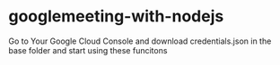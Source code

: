 # googlemeeting-with-nodejs

Go to Your Google Cloud Console and download credentials.json in the base folder and start using these funcitons
